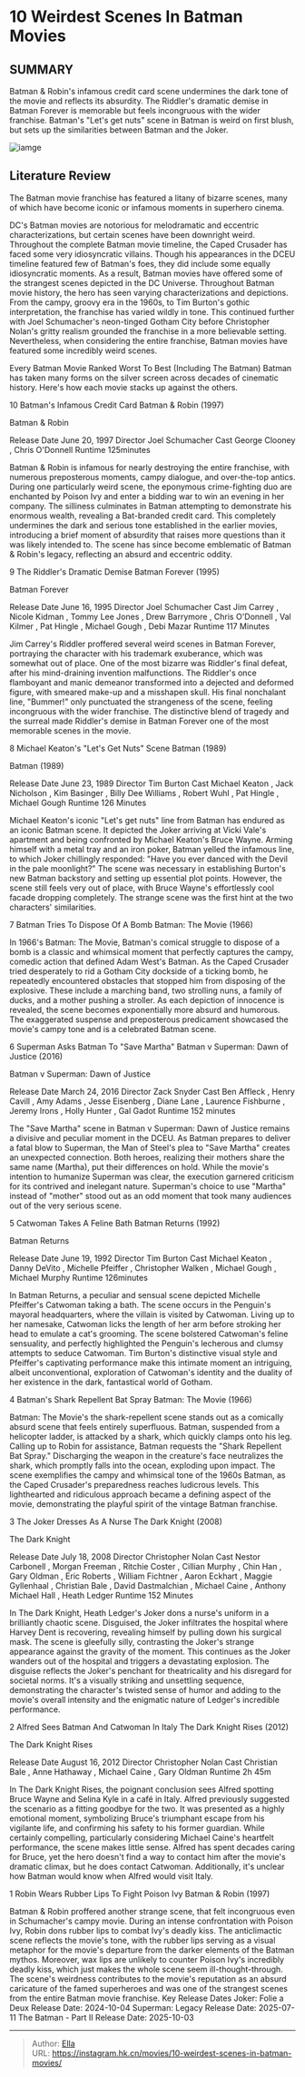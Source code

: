 # 10 Weirdest Scenes In Batman Movies


## SUMMARY 


 Batman &amp; Robin&#39;s infamous credit card scene undermines the dark tone of the movie and reflects its absurdity. 
 The Riddler&#39;s dramatic demise in Batman Forever is memorable but feels incongruous with the wider franchise. 
 Batman&#39;s &#34;Let&#39;s get nuts&#34; scene in Batman is weird on first blush, but sets up the similarities between Batman and the Joker. 

![iamge](https://static1.srcdn.com/wordpress/wp-content/uploads/2024/01/batman-movie-weirdest-scenes-blended-image-with-adam-west-s-batman-heath-ledger-s-joker-and-jim-carrey-s-riddler.jpg)

## Literature Review

The Batman movie franchise has featured a litany of bizarre scenes, many of which have become iconic or infamous moments in superhero cinema.




DC&#39;s Batman movies are notorious for melodramatic and eccentric characterizations, but certain scenes have been downright weird. Throughout the complete Batman movie timeline, the Caped Crusader has faced some very idiosyncratic villains. Though his appearances in the DCEU timeline featured few of Batman&#39;s foes, they did include some equally idiosyncratic moments. As a result, Batman movies have offered some of the strangest scenes depicted in the DC Universe.
Throughout Batman movie history, the hero has seen varying characterizations and depictions. From the campy, groovy era in the 1960s, to Tim Burton&#39;s gothic interpretation, the franchise has varied wildly in tone. This continued further with Joel Schumacher&#39;s neon-tinged Gotham City before Christopher Nolan&#39;s gritty realism grounded the franchise in a more believable setting. Nevertheless, when considering the entire franchise, Batman movies have featured some incredibly weird scenes.
            
 
 Every Batman Movie Ranked Worst To Best (Including The Batman) 
Batman has taken many forms on the silver screen across decades of cinematic history. Here&#39;s how each movie stacks up against the others.












 








 10  Batman&#39;s Infamous Credit Card 
Batman &amp; Robin (1997)


 







 Batman &amp; Robin 


  Release Date    June 20, 1997     Director    Joel Schumacher     Cast    George Clooney , Chris O&#39;Donnell     Runtime    125minutes    


Batman &amp; Robin is infamous for nearly destroying the entire franchise, with numerous preposterous moments, campy dialogue, and over-the-top antics. During one particularly weird scene, the eponymous crime-fighting duo are enchanted by Poison Ivy and enter a bidding war to win an evening in her company. The silliness culminates in Batman attempting to demonstrate his enormous wealth, revealing a Bat-branded credit card. This completely undermines the dark and serious tone established in the earlier movies, introducing a brief moment of absurdity that raises more questions than it was likely intended to. The scene has since become emblematic of Batman &amp; Robin&#39;s legacy, reflecting an absurd and eccentric oddity.





 9  The Riddler&#39;s Dramatic Demise 
Batman Forever (1995)


 







  Batman Forever  


  Release Date    June 16, 1995     Director    Joel Schumacher     Cast    Jim Carrey , Nicole Kidman , Tommy Lee Jones , Drew Barrymore , Chris O&#39;Donnell , Val Kilmer , Pat Hingle , Michael Gough , Debi Mazar     Runtime    117 Minutes    


Jim Carrey&#39;s Riddler proffered several weird scenes in Batman Forever, portraying the character with his trademark exuberance, which was somewhat out of place. One of the most bizarre was Riddler&#39;s final defeat, after his mind-draining invention malfunctions. The Riddler&#39;s once flamboyant and manic demeanor transformed into a dejected and deformed figure, with smeared make-up and a misshapen skull. His final nonchalant line, &#34;Bummer!&#34; only punctuated the strangeness of the scene, feeling incongruous with the wider franchise. The distinctive blend of tragedy and the surreal made Riddler&#39;s demise in Batman Forever one of the most memorable scenes in the movie.





 8  Michael Keaton&#39;s &#34;Let&#39;s Get Nuts&#34; Scene 
Batman (1989)
        

  Batman (1989)  


  Release Date    June 23, 1989     Director    Tim Burton     Cast    Michael Keaton , Jack Nicholson , Kim Basinger , Billy Dee Williams , Robert Wuhl , Pat Hingle , Michael Gough     Runtime    126 Minutes    


Michael Keaton&#39;s iconic &#34;Let&#39;s get nuts&#34; line from Batman has endured as an iconic Batman scene. It depicted the Joker arriving at Vicki Vale&#39;s apartment and being confronted by Michael Keaton&#39;s Bruce Wayne. Arming himself with a metal tray and an iron poker, Batman yelled the infamous line, to which Joker chillingly responded: &#34;Have you ever danced with the Devil in the pale moonlight?&#34; The scene was necessary in establishing Burton&#39;s new Batman backstory and setting up essential plot points. However, the scene still feels very out of place, with Bruce Wayne&#39;s effortlessly cool facade dropping completely. The strange scene was the first hint at the two characters&#39; similarities.





 7  Batman Tries To Dispose Of A Bomb 
Batman: The Movie (1966)
        

In 1966&#39;s Batman: The Movie, Batman&#39;s comical struggle to dispose of a bomb is a classic and whimsical moment that perfectly captures the campy, comedic action that defined Adam West&#39;s Batman. As the Caped Crusader tried desperately to rid a Gotham City dockside of a ticking bomb, he repeatedly encountered obstacles that stopped him from disposing of the explosive. These include a marching band, two strolling nuns, a family of ducks, and a mother pushing a stroller. As each depiction of innocence is revealed, the scene becomes exponentially more absurd and humorous. The exaggerated suspense and preposterous predicament showcased the movie&#39;s campy tone and is a celebrated Batman scene.





 6  Superman Asks Batman To &#34;Save Martha&#34; 
Batman v Superman: Dawn of Justice (2016)
        

  Batman v Superman: Dawn of Justice  


  Release Date    March 24, 2016     Director    Zack Snyder     Cast    Ben Affleck , Henry Cavill , Amy Adams , Jesse Eisenberg , Diane Lane , Laurence Fishburne , Jeremy Irons , Holly Hunter , Gal Gadot     Runtime    152 minutes    


The &#34;Save Martha&#34; scene in Batman v Superman: Dawn of Justice remains a divisive and peculiar moment in the DCEU. As Batman prepares to deliver a fatal blow to Superman, the Man of Steel&#39;s plea to &#34;Save Martha&#34; creates an unexpected connection. Both heroes, realizing their mothers share the same name (Martha), put their differences on hold. While the movie&#39;s intention to humanize Superman was clear, the execution garnered criticism for its contrived and inelegant nature. Superman&#39;s choice to use &#34;Martha&#34; instead of &#34;mother&#34; stood out as an odd moment that took many audiences out of the very serious scene.





 5  Catwoman Takes A Feline Bath 
Batman Returns (1992)


 







  Batman Returns  


  Release Date    June 19, 1992     Director    Tim Burton     Cast    Michael Keaton , Danny DeVito , Michelle Pfeiffer , Christopher Walken , Michael Gough , Michael Murphy     Runtime    126minutes    


In Batman Returns, a peculiar and sensual scene depicted Michelle Pfeiffer&#39;s Catwoman taking a bath. The scene occurs in the Penguin&#39;s mayoral headquarters, where the villain is visited by Catwoman. Living up to her namesake, Catwoman licks the length of her arm before stroking her head to emulate a cat&#39;s grooming. The scene bolstered Catwoman&#39;s feline sensuality, and perfectly highlighted the Penguin&#39;s lecherous and clumsy attempts to seduce Catwoman. Tim Burton&#39;s distinctive visual style and Pfeiffer&#39;s captivating performance make this intimate moment an intriguing, albeit unconventional, exploration of Catwoman&#39;s identity and the duality of her existence in the dark, fantastical world of Gotham.





 4  Batman&#39;s Shark Repellent Bat Spray 
Batman: The Movie (1966)
        

Batman: The Movie&#39;s the shark-repellent scene stands out as a comically absurd scene that feels entirely superfluous. Batman, suspended from a helicopter ladder, is attacked by a shark, which quickly clamps onto his leg. Calling up to Robin for assistance, Batman requests the &#34;Shark Repellent Bat Spray.&#34; Discharging the weapon in the creature&#39;s face neutralizes the shark, which promptly falls into the ocean, exploding upon impact. The scene exemplifies the campy and whimsical tone of the 1960s Batman, as the Caped Crusader&#39;s preparedness reaches ludicrous levels. This lighthearted and ridiculous approach became a defining aspect of the movie, demonstrating the playful spirit of the vintage Batman franchise.





 3  The Joker Dresses As A Nurse 
The Dark Knight (2008)
        

  The Dark Knight  


  Release Date    July 18, 2008     Director    Christopher Nolan     Cast    Nestor Carbonell , Morgan Freeman , Ritchie Coster , Cillian Murphy , Chin Han , Gary Oldman , Eric Roberts , William Fichtner , Aaron Eckhart , Maggie Gyllenhaal , Christian Bale , David Dastmalchian , Michael Caine , Anthony Michael Hall , Heath Ledger     Runtime    152 Minutes    


In The Dark Knight, Heath Ledger&#39;s Joker dons a nurse&#39;s uniform in a brilliantly chaotic scene. Disguised, the Joker infiltrates the hospital where Harvey Dent is recovering, revealing himself by pulling down his surgical mask. The scene is gleefully silly, contrasting the Joker&#39;s strange appearance against the gravity of the moment. This continues as the Joker wanders out of the hospital and triggers a devastating explosion. The disguise reflects the Joker&#39;s penchant for theatricality and his disregard for societal norms. It&#39;s a visually striking and unsettling sequence, demonstrating the character&#39;s twisted sense of humor and adding to the movie&#39;s overall intensity and the enigmatic nature of Ledger&#39;s incredible performance.





 2  Alfred Sees Batman And Catwoman In Italy 
The Dark Knight Rises (2012)
        

  The Dark Knight Rises  


  Release Date    August 16, 2012     Director    Christopher Nolan     Cast    Christian Bale , Anne Hathaway , Michael Caine , Gary Oldman     Runtime    2h 45m    


In The Dark Knight Rises, the poignant conclusion sees Alfred spotting Bruce Wayne and Selina Kyle in a café in Italy. Alfred previously suggested the scenario as a fitting goodbye for the two. It was presented as a highly emotional moment, symbolizing Bruce&#39;s triumphant escape from his vigilante life, and confirming his safety to his former guardian. While certainly compelling, particularly considering Michael Caine&#39;s heartfelt performance, the scene makes little sense. Alfred has spent decades caring for Bruce, yet the hero doesn&#39;t find a way to contact him after the movie&#39;s dramatic climax, but he does contact Catwoman. Additionally, it&#39;s unclear how Batman would know when Alfred would visit Italy.





 1  Robin Wears Rubber Lips To Fight Poison Ivy 
Batman &amp; Robin (1997)
        

Batman &amp; Robin proffered another strange scene, that felt incongruous even in Schumacher&#39;s campy movie. During an intense confrontation with Poison Ivy, Robin dons rubber lips to combat Ivy&#39;s deadly kiss. The anticlimactic scene reflects the movie&#39;s tone, with the rubber lips serving as a visual metaphor for the movie&#39;s departure from the darker elements of the Batman mythos. Moreover, wax lips are unlikely to counter Poison Ivy&#39;s incredibly deadly kiss, which just makes the whole scene seem ill-thought-through. The scene&#39;s weirdness contributes to the movie&#39;s reputation as an absurd caricature of the famed superheroes and was one of the strangest scenes from the entire Batman movie franchise.
   Key Release Dates             Joker: Folie a Deux Release Date: 2024-10-04                  Superman: Legacy Release Date: 2025-07-11                  The Batman - Part II Release Date: 2025-10-03      

---

> Author: [Ella](https://instagram.hk.cn/)  
> URL: https://instagram.hk.cn/movies/10-weirdest-scenes-in-batman-movies/  

